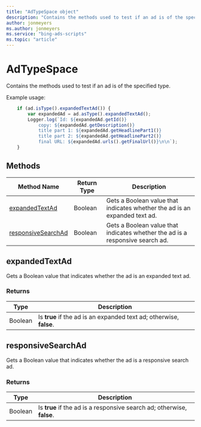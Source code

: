 ```yaml
---
title: "AdTypeSpace object"
description: "Contains the methods used to test if an ad is of the specified type."
author: jonmeyers
ms.author: jonmeyers
ms.service: "bing-ads-scripts"
ms.topic: "article"
---
```


# AdTypeSpace

Contains the methods used to test if an ad is of the specified type.


Example usage:
```javascript
    if (ad.isType().expandedTextAd()) {
        var expandedAd = ad.asType().expandedTextAd();
        Logger.log(`Id: ${expandedAd.getId()}
            copy: ${expandedAd.getDescription()}
            title part 1: ${expandedAd.getHeadlinePart1()}
            title part 2: ${expandedAd.getHeadlinePart2()}
            final URL: ${expandedAd.urls().getFinalUrl()}\n\n`);
    }
```


## Methods
|Method Name|Return Type|Description|
|-|-|-
[expandedTextAd](#expandedtextad)|Boolean|Gets a Boolean value that indicates whether the ad is an expanded text ad.
[responsiveSearchAd](#responsivesearchad)|Boolean|Gets a Boolean value that indicates whether the ad is a responsive search ad.


## <a name="expandedtextad"></a>expandedTextAd
Gets a Boolean value that indicates whether the ad is an expanded text ad.

### Returns
|Type|Description|
|-|-
Boolean|Is **true** if the ad is an expanded text ad; otherwise, **false**.


## <a name="responsivesearchad"></a>responsiveSearchAd
Gets a Boolean value that indicates whether the ad is a responsive search ad.

### Returns
|Type|Description|
|-|-
Boolean|Is **true** if the ad is a responsive search ad; otherwise, **false**.

